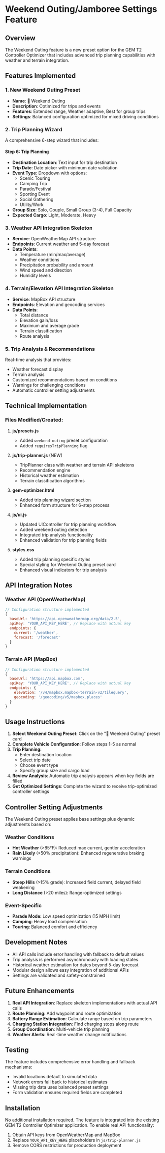 # Weekend Outing/Jamboree Settings Feature

## Overview
The Weekend Outing feature is a new preset option for the GEM T2 Controller Optimizer that includes advanced trip planning capabilities with weather and terrain integration.

## Features Implemented

### 1. New Weekend Outing Preset
- **Name**: 📅 Weekend Outing
- **Description**: Optimized for trips and events
- **Features**: Extended range, Weather adaptive, Best for group trips
- **Settings**: Balanced configuration optimized for mixed driving conditions

### 2. Trip Planning Wizard
A comprehensive 6-step wizard that includes:

#### Step 6: Trip Planning
- **Destination Location**: Text input for trip destination
- **Trip Date**: Date picker with minimum date validation
- **Event Type**: Dropdown with options:
  - Scenic Touring
  - Camping Trip
  - Parade/Festival
  - Sporting Event
  - Social Gathering
  - Utility/Work
- **Group Size**: Solo, Couple, Small Group (3-4), Full Capacity
- **Expected Cargo**: Light, Moderate, Heavy

### 3. Weather API Integration Skeleton
- **Service**: OpenWeatherMap API structure
- **Endpoints**: Current weather and 5-day forecast
- **Data Points**:
  - Temperature (min/max/average)
  - Weather conditions
  - Precipitation probability and amount
  - Wind speed and direction
  - Humidity levels

### 4. Terrain/Elevation API Integration Skeleton
- **Service**: MapBox API structure
- **Endpoints**: Elevation and geocoding services
- **Data Points**:
  - Total distance
  - Elevation gain/loss
  - Maximum and average grade
  - Terrain classification
  - Route analysis

### 5. Trip Analysis & Recommendations
Real-time analysis that provides:
- Weather forecast display
- Terrain analysis
- Customized recommendations based on conditions
- Warnings for challenging conditions
- Automatic controller setting adjustments

## Technical Implementation

### Files Modified/Created:

1. **js/presets.js**
   - Added `weekend-outing` preset configuration
   - Added `requiresTripPlanning` flag

2. **js/trip-planner.js** (NEW)
   - TripPlanner class with weather and terrain API skeletons
   - Recommendation engine
   - Historical weather estimation
   - Terrain classification algorithms

3. **gem-optimizer.html**
   - Added trip planning wizard section
   - Enhanced form structure for 6-step process

4. **js/ui.js**
   - Updated UIController for trip planning workflow
   - Added weekend outing detection
   - Integrated trip analysis functionality
   - Enhanced validation for trip planning fields

5. **styles.css**
   - Added trip planning specific styles
   - Special styling for Weekend Outing preset card
   - Enhanced visual indicators for trip analysis

## API Integration Notes

### Weather API (OpenWeatherMap)
```javascript
// Configuration structure implemented
{
  baseUrl: 'https://api.openweathermap.org/data/2.5',
  apiKey: 'YOUR_API_KEY_HERE', // Replace with actual key
  endpoints: {
    current: '/weather',
    forecast: '/forecast'
  }
}
```

### Terrain API (MapBox)
```javascript
// Configuration structure implemented
{
  baseUrl: 'https://api.mapbox.com',
  apiKey: 'YOUR_API_KEY_HERE', // Replace with actual key
  endpoints: {
    elevation: '/v4/mapbox.mapbox-terrain-v2/tilequery',
    geocoding: '/geocoding/v5/mapbox.places'
  }
}
```

## Usage Instructions

1. **Select Weekend Outing Preset**: Click on the "📅 Weekend Outing" preset card
2. **Complete Vehicle Configuration**: Follow steps 1-5 as normal
3. **Trip Planning**: 
   - Enter destination location
   - Select trip date
   - Choose event type
   - Specify group size and cargo load
4. **Review Analysis**: Automatic trip analysis appears when key fields are filled
5. **Get Optimized Settings**: Complete the wizard to receive trip-optimized controller settings

## Controller Setting Adjustments

The Weekend Outing preset applies base settings plus dynamic adjustments based on:

### Weather Conditions
- **Hot Weather** (>85°F): Reduced max current, gentler acceleration
- **Rain Likely** (>50% precipitation): Enhanced regenerative braking warnings

### Terrain Conditions
- **Steep Hills** (>15% grade): Increased field current, delayed field weakening
- **Long Distance** (>20 miles): Range-optimized settings

### Event-Specific
- **Parade Mode**: Low speed optimization (15 MPH limit)
- **Camping**: Heavy load compensation
- **Touring**: Balanced comfort and efficiency

## Development Notes

- All API calls include error handling with fallback to default values
- Trip analysis is performed asynchronously with loading states
- Historical weather estimation for dates beyond 5-day forecast
- Modular design allows easy integration of additional APIs
- Settings are validated and safety-constrained

## Future Enhancements

1. **Real API Integration**: Replace skeleton implementations with actual API calls
2. **Route Planning**: Add waypoint and route optimization
3. **Battery Range Estimation**: Calculate range based on trip parameters
4. **Charging Station Integration**: Find charging stops along route
5. **Group Coordination**: Multi-vehicle trip planning
6. **Weather Alerts**: Real-time weather change notifications

## Testing

The feature includes comprehensive error handling and fallback mechanisms:
- Invalid locations default to simulated data
- Network errors fall back to historical estimates
- Missing trip data uses balanced preset settings
- Form validation ensures required fields are completed

## Installation

No additional installation required. The feature is integrated into the existing GEM T2 Controller Optimizer application. To enable real API functionality:

1. Obtain API keys from OpenWeatherMap and MapBox
2. Replace `YOUR_API_KEY_HERE` placeholders in `js/trip-planner.js`
3. Remove CORS restrictions for production deployment